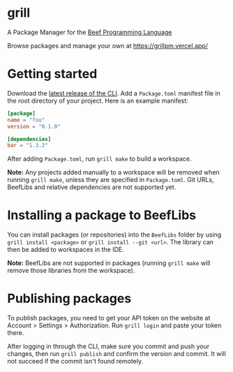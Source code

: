 # grill

A Package Manager for the [Beef Programming Language](https://github.com/beefytech/Beef)

Browse packages and manage your own at https://grillpm.vercel.app/

# Getting started

Download the [latest release of the CLI](https://github.com/RogueMacro/grill/releases/latest).
Add a `Package.toml` manifest file in the root directory of your project.
Here is an example manifest:

```toml
[package]
name = "foo"
version = "0.1.0"

[dependencies]
bar = "1.3.2"
```

After adding `Package.toml`, run `grill make` to build a workspace.

**Note:** Any projects added manually to a workspace will be removed when running `grill make`, unless they are specified in `Package.toml`. Git URLs, BeefLibs and relative dependencies are not supported yet.

# Installing a package to BeefLibs

You can install packages (or repositories) into the `BeefLibs` folder by using `grill install <package>` or `grill install --git <url>`. The library can then be added to workspaces in the IDE.

**Note:** BeefLibs are not supported in packages (running `grill make` will remove those libraries from the workspace).

# Publishing packages

To publish packages, you need to get your API token on the website at Account > Settings > Authorization.
Run `grill login` and paste your token there.

After logging in through the CLI, make sure you commit and push your changes, then run `grill publish` and confirm the version and commit. It will not succeed if the commit isn't found remotely.
